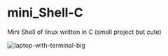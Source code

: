# mini_Shell-C
Mini Shell of linux written in C (small project but cute)

![laptop-with-terminal-big](https://user-images.githubusercontent.com/84729141/164443291-d47193ea-700a-4204-a07c-35b727f4a357.jpg)
